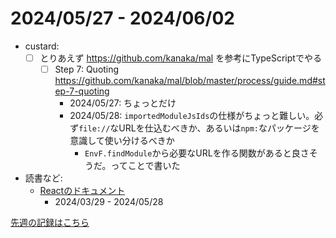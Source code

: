 # 2024/05/27 - 2024/06/02

- custard:
    - [ ] とりあえず <https://github.com/kanaka/mal> を参考にTypeScriptでやる
        - [ ] Step 7: Quoting <https://github.com/kanaka/mal/blob/master/process/guide.md#step-7-quoting>
            - 2024/05/27: ちょっとだけ
            - 2024/05/28: `importedModuleJsIds`の仕様がちょっと難しい。必ず`file://`なURLを仕込むべきか、あるいは`npm:`なパッケージを意識して使い分けるべきか
                - `EnvF.findModule`から必要なURLを作る関数があると良さそうだ。ってことで書いた
- 読書など:
    - [Reactのドキュメント](https://ja.react.dev/learn)
        - 2024/03/29 - 2024/05/28

[先週の記録はこちら](https://github.com/igrep/daily-commits/blob/77ebd1e60fe361fb4906ab27f15b0beb2cc4ca4c/yesterday.md)
